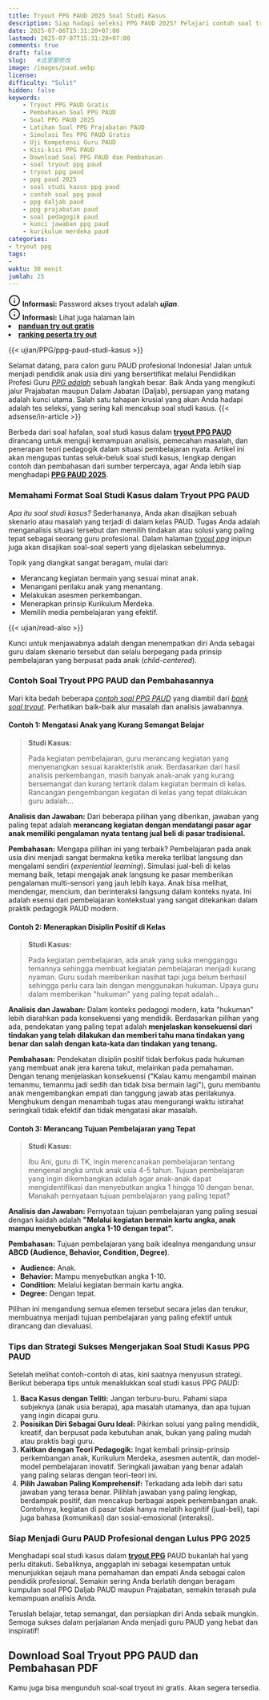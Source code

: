 ```yaml
---
title: Tryout PPG PAUD 2025 Soal Studi Kasus
description: Siap hadapi seleksi PPG PAUD 2025? Pelajari contoh soal tryout PPG PAUD terbaru, fokus pada studi kasus pembelajaran, asesmen, dan pedagogik. Lengkap dengan pembahasan mendalam dan kunci jawaban untuk persiapan PPG Prajabatan dan Daljab.
date: 2025-07-06T15:31:20+07:00
lastmod: 2025-07-07T15:31:20+07:00
comments: true
draft: false 
slug:   #这里要修改
image: /images/paud.webp
license: 
difficulty: "Sulit"
hidden: false
keywords: 
    - Tryout PPG PAUD Gratis
    - Pembahasan Soal PPG PAUD
    - Soal PPG PAUD 2025
    - Latihan Soal PPG Prajabatan PAUD
    - Simulasi Tes PPG PAUD Gratis
    - Uji Kompetensi Guru PAUD
    - Kisi-kisi PPG PAUD
    - Download Soal PPG PAUD dan Pembahasan
    - soal tryout ppg paud
    - tryout ppg paud
    - ppg paud 2025
    - soal studi kasus ppg paud
    - contoh soal ppg paud
    - ppg daljab paud
    - ppg prajabatan paud
    - soal pedagogik paud
    - kunci jawaban ppg paud
    - kurikulum merdeka paud
categories:
- tryout ppg
tags:
- 
waktu: 30 menit
jumlah: 25
---
```


<div class="alert alert-info">
  <svg xmlns="http://www.w3.org/2000/svg" width="24" height="24" viewBox="0 0 24 24" fill="none" stroke="currentColor" stroke-width="2" stroke-linecap="round" stroke-linejoin="round" class="feather feather-info"><circle cx="12" cy="12" r="10"></circle><line x1="12" y1="16" x2="12" y2="12"></line>    <line x1="12" y1="8" x2="12.01" y2="8"></line>  </svg>
  <span><strong>Informasi:</strong> Password akses tryout adalah <b><i>ujian</b></i>.</span>
</div>
<div class="alert alert-info">
  <svg xmlns="http://www.w3.org/2000/svg" width="24" height="24" viewBox="0 0 24 24" fill="none" stroke="currentColor" stroke-width="2" stroke-linecap="round" stroke-linejoin="round" class="feather feather-info"><circle cx="12" cy="12" r="10"></circle><line x1="12" y1="16" x2="12" y2="12"></line>    <line x1="12" y1="8" x2="12.01" y2="8"></line>  </svg>
  <span><strong>Informasi:</strong> Lihat juga halaman lain<b> <li><a href="/ujian/cara-ikut-tryout-online-gratis">panduan try out gratis</a></li></b> <b><li><a href="/ujian/ranking-peserta-tryout">ranking peserta try out</a></li></b></span>
</div>



{{< ujian/PPG/ppg-paud-studi-kasus >}}

Selamat datang, para calon guru PAUD profesional Indonesia! Jalan untuk menjadi pendidik anak usia dini yang bersertifikat melalui Pendidikan Profesi Guru *[PPG adalah](/mengenal-apa-itu-ppg-guru/)* sebuah langkah besar. Baik Anda yang mengikuti jalur Prajabatan maupun Dalam Jabatan (Daljab), persiapan yang matang adalah kunci utama. Salah satu tahapan krusial yang akan Anda hadapi adalah tes seleksi, yang sering kali mencakup soal studi kasus.
{{< adsense/in-article >}}

Berbeda dari soal hafalan, soal studi kasus dalam **[tryout PPG PAUD](/ujian/ppg/tryout-ppg-paud-soal-studi-kasus/)** dirancang untuk menguji kemampuan analisis, pemecahan masalah, dan penerapan teori pedagogik dalam situasi pembelajaran nyata. Artikel ini akan mengupas tuntas seluk-beluk soal studi kasus, lengkap dengan contoh dan pembahasan dari sumber terpercaya, agar Anda lebih siap menghadapi **[PPG PAUD 2025](/ujian/)**.

### Memahami Format Soal Studi Kasus dalam Tryout PPG PAUD

*Apa itu soal studi kasus?* Sederhananya, Anda akan disajikan sebuah skenario atau masalah yang terjadi di dalam kelas PAUD. Tugas Anda adalah menganalisis situasi tersebut dan memilih tindakan atau solusi yang paling tepat sebagai seorang guru profesional. Dalam halaman *[tryout ppg](/categories/tryout-ppg/)* inipun juga akan disajikan soal-soal seperti yang dijelaskan sebelumnya.

Topik yang diangkat sangat beragam, mulai dari:

* Merancang kegiatan bermain yang sesuai minat anak.
* Menangani perilaku anak yang menantang.
* Melakukan asesmen perkembangan.
* Menerapkan prinsip Kurikulum Merdeka.
* Memilih media pembelajaran yang efektif.

{{< ujian/read-also >}}

Kunci untuk menjawabnya adalah dengan menempatkan diri Anda sebagai guru dalam skenario tersebut dan selalu berpegang pada prinsip pembelajaran yang berpusat pada anak (*child-centered*).

### Contoh Soal Tryout PPG PAUD dan Pembahasannya

Mari kita bedah beberapa *[contoh soal PPG PAUD](/ujian/ppg/tryout-ppg-paud/)* yang diambil dari *[bank soal tryout](/ujian/)*. Perhatikan baik-baik alur masalah dan analisis jawabannya.

#### Contoh 1: Mengatasi Anak yang Kurang Semangat Belajar

> **Studi Kasus:**
>
> Pada kegiatan pembelajaran, guru merancang kegiatan yang menyenangkan sesuai karakteristik anak. Berdasarkan dari hasil analisis perkembangan, masih banyak anak-anak yang kurang bersemangat dan kurang tertarik dalam kegiatan bermain di kelas. Rancangan pengembangan kegiatan di kelas yang tepat dilakukan guru adalah...

**Analisis dan Jawaban:**
Dari beberapa pilihan yang diberikan, jawaban yang paling tepat adalah **merancang kegiatan dengan mendatangi pasar agar anak memiliki pengalaman nyata tentang jual beli di pasar tradisional.**

**Pembahasan:**
Mengapa pilihan ini yang terbaik? Pembelajaran pada anak usia dini menjadi sangat bermakna ketika mereka terlibat langsung dan mengalami sendiri (*experiential learning*). Simulasi jual-beli di kelas memang baik, tetapi mengajak anak langsung ke pasar memberikan pengalaman multi-sensori yang jauh lebih kaya. Anak bisa melihat, mendengar, mencium, dan berinteraksi langsung dalam konteks nyata. Ini adalah esensi dari pembelajaran kontekstual yang sangat ditekankan dalam praktik pedagogik PAUD modern.

#### Contoh 2: Menerapkan Disiplin Positif di Kelas

> **Studi Kasus:**
>
> Pada kegiatan pembelajaran, ada anak yang suka mengganggu temannya sehingga membuat kegiatan pembelajaran menjadi kurang nyaman. Guru sudah memberikan nasihat tapi juga belum berhasil sehingga perlu cara lain dengan menggunakan hukuman. Upaya guru dalam memberikan "hukuman" yang paling tepat adalah...

**Analisis dan Jawaban:**
Dalam konteks pedagogi modern, kata "hukuman" lebih diarahkan pada konsekuensi yang mendidik. Berdasarkan pilihan yang ada, pendekatan yang paling tepat adalah **menjelaskan konsekuensi dari tindakan yang telah dilakukan dan memberi tahu mana tindakan yang benar dan salah dengan kata-kata dan tindakan yang tenang.**

**Pembahasan:**
Pendekatan disiplin positif tidak berfokus pada hukuman yang membuat anak jera karena takut, melainkan pada pemahaman. Dengan tenang menjelaskan konsekuensi ("Kalau kamu mengambil mainan temanmu, temanmu jadi sedih dan tidak bisa bermain lagi"), guru membantu anak mengembangkan empati dan tanggung jawab atas perilakunya. Menghukum dengan menambah tugas atau mengurangi waktu istirahat seringkali tidak efektif dan tidak mengatasi akar masalah.

#### Contoh 3: Merancang Tujuan Pembelajaran yang Tepat

> **Studi Kasus:**
>
> Ibu Ani, guru di TK, ingin merencanakan pembelajaran tentang mengenal angka untuk anak usia 4-5 tahun. Tujuan pembelajaran yang ingin dikembangkan adalah agar anak-anak dapat mengidentifikasi dan menyebutkan angka 1 hingga 10 dengan benar. Manakah pernyataan tujuan pembelajaran yang paling tepat?

**Analisis dan Jawaban:**
Pernyataan tujuan pembelajaran yang paling sesuai dengan kaidah adalah **"Melalui kegiatan bermain kartu angka, anak mampu menyebutkan angka 1-10 dengan tepat".**

**Pembahasan:**
Tujuan pembelajaran yang baik idealnya mengandung unsur **ABCD (Audience, Behavior, Condition, Degree)**.
* **Audience:** Anak.
* **Behavior:** Mampu menyebutkan angka 1-10.
* **Condition:** Melalui kegiatan bermain kartu angka.
* **Degree:** Dengan tepat.

Pilihan ini mengandung semua elemen tersebut secara jelas dan terukur, membuatnya menjadi tujuan pembelajaran yang paling efektif untuk dirancang dan dievaluasi.

### Tips dan Strategi Sukses Mengerjakan Soal Studi Kasus PPG PAUD

Setelah melihat contoh-contoh di atas, kini saatnya menyusun strategi. Berikut beberapa tips untuk menaklukkan soal studi kasus PPG PAUD:

1.  **Baca Kasus dengan Teliti:** Jangan terburu-buru. Pahami siapa subjeknya (anak usia berapa), apa masalah utamanya, dan apa tujuan yang ingin dicapai guru.
2.  **Posisikan Diri Sebagai Guru Ideal:** Pikirkan solusi yang paling mendidik, kreatif, dan berpusat pada kebutuhan anak, bukan yang paling mudah atau praktis bagi guru.
3.  **Kaitkan dengan Teori Pedagogik:** Ingat kembali prinsip-prinsip perkembangan anak, Kurikulum Merdeka, asesmen autentik, dan model-model pembelajaran inovatif. Seringkali jawaban yang benar adalah yang paling selaras dengan teori-teori ini.
4.  **Pilih Jawaban Paling Komprehensif:** Terkadang ada lebih dari satu jawaban yang terasa benar. Pilihlah jawaban yang paling lengkap, berdampak positif, dan mencakup berbagai aspek perkembangan anak. Contohnya, kegiatan di pasar tidak hanya melatih kognitif (jual-beli), tapi juga bahasa (komunikasi) dan sosial-emosional (interaksi).

### Siap Menjadi Guru PAUD Profesional dengan Lulus PPG 2025

Menghadapi soal studi kasus dalam **[tryout PPG](/categories/ppg/)** PAUD bukanlah hal yang perlu ditakuti. Sebaliknya, anggaplah ini sebagai kesempatan untuk menunjukkan sejauh mana pemahaman dan empati Anda sebagai calon pendidik profesional. Semakin sering Anda berlatih dengan beragam kumpulan soal PPG Daljab PAUD maupun Prajabatan, semakin terasah pula kemampuan analisis Anda.

Teruslah belajar, tetap semangat, dan persiapkan diri Anda sebaik mungkin. Semoga sukses dalam perjalanan Anda menjadi guru PAUD yang hebat dan inspiratif!

## Download Soal Tryout PPG PAUD dan Pembahasan PDF
Kamu juga bisa mengunduh soal-soal tryout ini gratis. Akan segera tersedia.